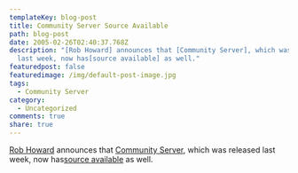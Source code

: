 ```yaml
---
templateKey: blog-post
title: Community Server Source Available
path: blog-post
date: 2005-02-26T02:40:37.768Z
description: "[Rob Howard] announces that [Community Server], which was released
  last week, now has[source available] as well."
featuredpost: false
featuredimage: /img/default-post-image.jpg
tags:
  - Community Server
category:
  - Uncategorized
comments: true
share: true
---
```

<!--StartFragment-->

[Rob Howard](http://weblogs.asp.net/rhoward) announces that [Community Server](http://communityserver.org/), which was released last week, now has[source available](http://weblogs.asp.net/rhoward/archive/2005/02/25/380444.aspx) as well.

<!--EndFragment-->